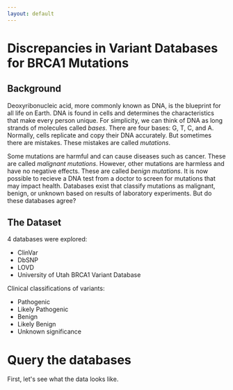 ```yaml
---
layout: default
---
```


# Discrepancies in Variant Databases for BRCA1 Mutations

## Background 

Deoxyribonucleic acid, more commonly known as DNA, is the blueprint for all life on Earth. DNA is found in cells and determines the characteristics that make every person unique. For simplicity, we can think of DNA as long strands of molecules called _bases_. There are four bases: G, T, C, and A. Normally, cells replicate and copy their DNA accurately. But sometimes there are mistakes. These mistakes are called _mutations_.

Some mutations are harmful and can cause diseases such as cancer. These are called _malignant mutations_. However, other mutations are harmless and have no negative effects. These are called _benign mutations_. It is now possible to recieve a DNA test from a doctor to screen for mutations that may impact health. Databases exist that classify mutations as malignant, benign, or unknown based on results of laboratory experiments. But do these databases agree? 

## The Dataset

4 databases were explored: 

* ClinVar
* DbSNP
* LOVD
* University of Utah BRCA1 Variant Database

Clinical classifications of variants: 

* Pathogenic
* Likely Pathogenic
* Benign
* Likely Benign 
* Unknown significance 

# Query the databases

First, let's see what the data looks like. 






